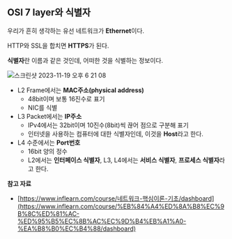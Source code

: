 ## **OSI 7 layer와 식별자**

우리가 흔히 생각하는 유선 네트워크가 **Ethernet**이다.

HTTP와 SSL을 합치면 **HTTPS**가 된다.

**식별자**란 이름과 같은 것인데, 어떠한 것을 식별하는 정보이다.

![스크린샷 2023-11-19 오후 6 21 08](https://github.com/mo2-Study-Group/StudyGroup/assets/112863029/3e36db2b-c499-4385-9078-14dd7ee8cb1f)

- L2 Frame에서는 **MAC주소(physical address)**
    - 48bit이며 보통 16진수로 표기
    - NIC를 식별
- L3 Packet에서는 **IP주소**
    - IPv4에서는 32bit이며 10진수(8bit)씩 끊어 점으로 구분해 표기
    - 인터넷을 사용하는 컴퓨터에 대한 식별자인데, 이것을 **Host**라고 한다.
- L4 수준에서는 **Port번호**
    - 16bit 양의 정수
    - L2에서는 **인터페이스 식별자**, L3, L4에서는 **서비스 식별자**, **프로세스 식별자**라고 한다.

**참고 자료**

- [https://www.inflearn.com/course/네트워크-핵심이론-기초/dashboard](https://www.inflearn.com/course/%EB%84%A4%ED%8A%B8%EC%9B%8C%ED%81%AC-%ED%95%B5%EC%8B%AC%EC%9D%B4%EB%A1%A0-%EA%B8%B0%EC%B4%88/dashboard)
